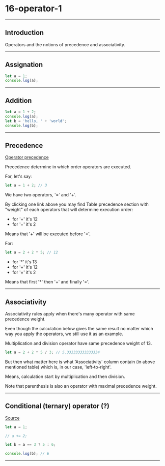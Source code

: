 # 16-operator-1

***

## Introduction

Operators and the notions of precedence and associativity.

***

## Assignation

```js
let a = 1;
console.log(a);
```

***

## Addition

```js
let a = 1 + 2;
console.log(a);
let b = 'hello, ' + 'world';
console.log(b);
```

***

## Precedence

[Operator precedence](https://developer.mozilla.org/en-US/docs/Web/JavaScript/Reference/Operators/Operator_Precedence)

Precedence determine in which order operators are executed.

For, let's say:

```js
let a = 1 + 2; // 3
```

We have two operators, '=' and '+'.

By clicking one link above you may find Table precedence section with "weight" of each operators that will determine execution order:

- for '+' it's 12  
- for '=' it's 2

Means that '+' will be executed before '='.

For:

```js
let a = 2 + 2 * 5; // 12
```

- for '*' it's 13  
- for '+' it's 12  
- for '=' it's 2

Means that first '*' then '+' and finally '='.

***

## Associativity

Associativity rules apply when there's many operator with same precedence weight.

Even though the calculation below gives the same result no matter which way you apply the operators, we still use it as an example.

Multiplication and division operator have same precedence weight of 13.

```js
let a = 2 + 2 * 5 / 3; // 5.333333333333334
```

But then what matter here is what 'Associativity' column contain (in above mentioned table) which is, in our case, 'left-to-right'.

Means, calculation start by multiplication and then division.

Note that parenthesis is also an operator with maximal precedence weight.

***

## Conditional (ternary) operator (?)

[Source](https://developer.mozilla.org/en-US/docs/Web/JavaScript/Reference/Operators/Conditional_Operator)

```js
let a = 1;

// a += 2;

let b = a == 3 ? 5 : 6;

console.log(b); // 6
```

***
